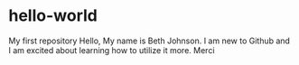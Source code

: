 # hello-world
My first repository
Hello, My name is Beth Johnson. I am new to Github and I am excited about learning how to utilize it more. 
Merci
